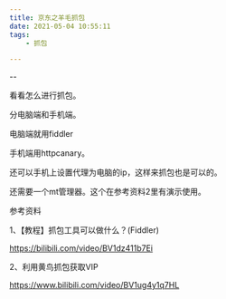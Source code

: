 ```yaml
---
title: 京东之羊毛抓包
date: 2021-05-04 10:55:11
tags:
	- 抓包

---
```


--

看看怎么进行抓包。

分电脑端和手机端。

电脑端就用fiddler

手机端用httpcanary。

还可以手机上设置代理为电脑的ip，这样来抓包也是可以的。

还需要一个mt管理器。这个在参考资料2里有演示使用。



参考资料

1、【教程】抓包工具可以做什么？(Fiddler)

https://bilibili.com/video/BV1dz411b7Ei

2、利用黄鸟抓包获取VIP

https://www.bilibili.com/video/BV1ug4y1q7HL